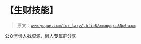 # 【生财技能】

> 原文：[`www.yuque.com/for_lazy/thfiu8/xmapgqcu55p6ncum`](https://www.yuque.com/for_lazy/thfiu8/xmapgqcu55p6ncum)

<ne-p id="u18a83233" data-lake-id="u18a83233"><ne-text id="ucfd3f0ed">公众号懒人找资源，懒人专属群分享</ne-text></ne-p>
